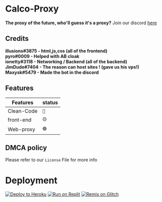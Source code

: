 # Calco-Proxy
**The proxy of the future, who'll guess it's a proxy?**
Join our discord [here](https://discord.gg/udNPgGXjws)
## Credits
<strong>illusions#3875 - html,js,css (all of the frontend)</strong><br>
<strong>pyro#0009 - Helped with AB cloak</strong><br>
<strong>ionetty#3118 - Networking / Backend (all of the backend)</strong><br>
<strong>JimDude#7404 - The reason can host sites ! (gave us his vps!)</strong><br>
<strong>Maxysk#5479 - Made the bot in the discord</strong><br>

## Features

| Features      | status       |
| ------------- |:-------------|
| Clean-Code    | `🔴`         |
| front-end     | `🟡`         |
| Web-proxy     | `🟢`         |

## DMCA policy
Please refer to our `License` File for more info
# Deployment
[![Deploy to Heroku](https://raw.githubusercontent.com/BinBashBanana/deploy-buttons/master/buttons/remade/heroku.svg)](https://heroku.com/deploy/?template=https://github.com/Calco-Proxy/Calco-Proxy-pub)
[![Run on Replit](https://raw.githubusercontent.com/BinBashBanana/deploy-buttons/master/buttons/remade/replit.svg)](https://replit.com/github/Calco-Proxy/Calco-Proxy-pub)
[![Remix on Glitch](https://raw.githubusercontent.com/BinBashBanana/deploy-buttons/master/buttons/remade/glitch.svg)](https://glitch.com/edit/#!/import/github/Calco-Proxy/Calco-Proxy-pub)
